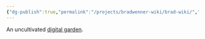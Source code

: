 ```yaml
---
{"dg-publish":true,"permalink":"/projects/bradwenner-wiki/brad-wiki/","hide":true,"tags":["gardenEntry"],"noteIcon":"","updated":"2025-07-19T21:10:25.939-07:00"}
---
```


An uncultivated [digital garden](https://cagrimmett.com/2020/11/08/what-are-digital-gardens/).